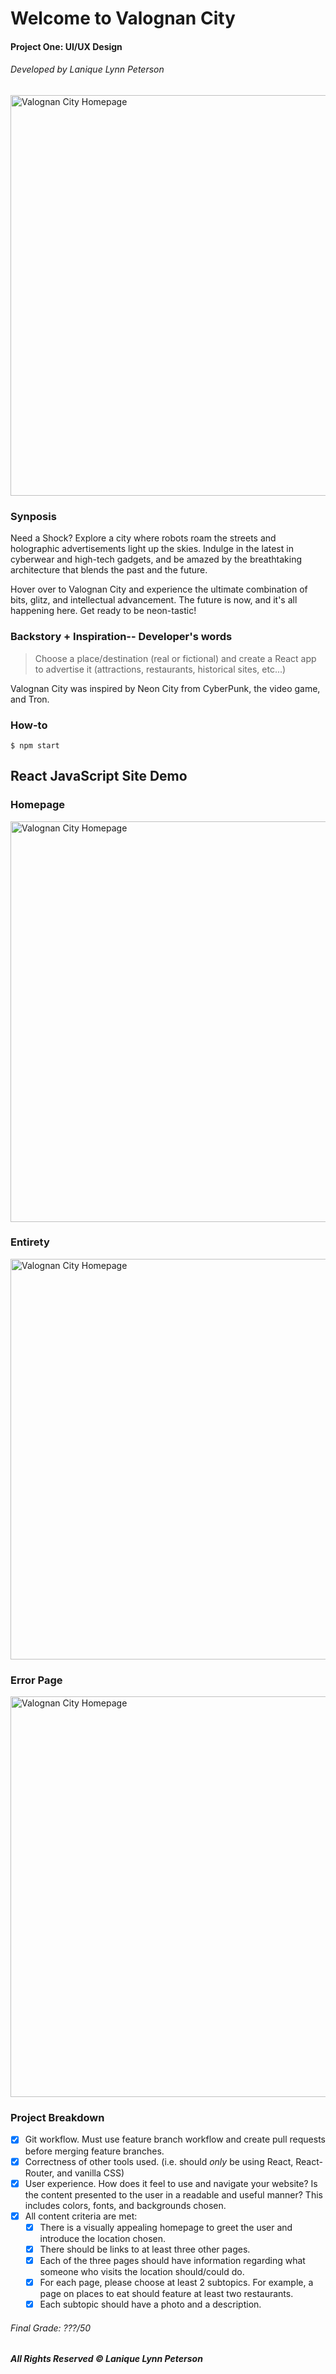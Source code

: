 # Welcome to Valognan City
#### Project One: UI/UX Design
###### Developed by Lanique Lynn Peterson

[<img width="641" alt="Valognan City Homepage" src="https://github.com/La-Nique/CyberPunk_Reality/blob/update-readme/src/components/pudding/home-ss.png">](https://github.com/La-Nique)

### Synposis

Need a Shock? Explore a city where robots roam the streets and holographic advertisements light up the skies. Indulge in the latest in cyberwear and high-tech gadgets, and be amazed by the breathtaking architecture that blends the past and the future.

Hover over to Valognan City and experience the ultimate combination of bits, glitz, and intellectual advancement. The future is now, and it's all happening here. Get ready to be neon-tastic!

### Backstory + Inspiration-- Developer's words

> Choose a place/destination (real or fictional) and create a React app to advertise it (attractions, restaurants, historical sites, etc...)

Valognan City was inspired by Neon City from CyberPunk, the video game, and Tron. 

### How-to

```$
$ npm start
```

## React JavaScript Site Demo

### Homepage

[<img width="641" alt="Valognan City Homepage" src="https://github.com/La-Nique/CyberPunk_Reality/blob/update-readme/src/components/pudding/homepage.gif">](https://github.com/La-Nique)

### Entirety

[<img width="641" alt="Valognan City Homepage" src="https://github.com/La-Nique/CyberPunk_Reality/blob/update-readme/src/components/pudding/pudding.gif">](https://github.com/La-Nique)

### Error Page

[<img width="641" alt="Valognan City Homepage" src="https://github.com/La-Nique/CyberPunk_Reality/blob/update-readme/src/components/pudding/error.gif">](https://github.com/La-Nique)

### Project Breakdown

- [x] Git workflow. 
Must use feature branch workflow and create pull requests before merging feature branches.
- [x] Correctness of other tools used. 
(i.e. should *only* be using React, React-Router, and vanilla CSS)
- [x] User experience. 
How does it feel to use and navigate your website? Is the content presented to the user in a readable and useful manner? This includes colors, fonts, and backgrounds chosen.
- [x] All content criteria are met:
    - [x] There is a visually appealing homepage to greet the user and introduce the location chosen. 
    - [x] There should be links to at least three other pages. 
    - [x] Each of the three pages should have information regarding what someone who visits the location should/could do. 
    - [x] For each page, please choose at least 2 subtopics. For example, a page on places to eat should feature at least two restaurants. 
    - [x] Each subtopic should have a photo and a description. 

###### Final Grade: ???/50

###### **All Rights Reserved © Lanique Lynn Peterson**

<!-- PROFESSOR'S NOTES

Install react-router-dom:

```npm install react-router-dom```
For reference:
[Adding custom fonts](https://blog.greenroots.info/3-quick-ways-to-add-fonts-to-your-react-app)
[Feature Branch Workflow](https://www.atlassian.com/git/tutorials/comparing-workflows/feature-branch-workflow)
[Git notes](https://docs.google.com/document/d/1IiKHX0lIk7n_AlNIttbD1d1ICukPVodbYmWj0IaCSPE/edit?usp=sharing) -->
